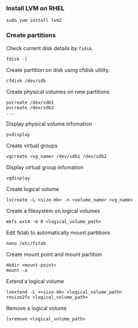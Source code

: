 ### Install LVM on RHEL
```
sudo yum install lvm2
```

### Create partitions
Check current disk details by `fidsk`.
```
fdisk -l
```

Create partition on disk using cfdisk utility.
```
cfdisk /dev/sdb
```

Create physical volumes on new partitions
```
pvcreate /dev/sdb1
pvcreate /dev/sdb2
...
```

Display physical volume infomation
```
pvdisplay
```

Create virtual groups
```
vgcreate <vg_name> /dev/sdb1 /dev/sdb2
```

Display virtual group infomation
```
vgdisplay
```

Create logical volume
```
lvcreate -L <size-mb> -n <volume_name> <vg_name>
```

Create a filesystem on logical volumes
```
mkfs.ext4 -m 0 <logical_volume_path>
```

Edit fstab to automatically mount partitions
```
nano /etc/fstab
```

Create mount point and mount partition
```
mkdir <mount-point>
mount -a
```

Extend a logical volume
```
lvextend -L +<size-mb> <logical_volume_path>
resize2fs <logical_volume_path>
```

Remove a logical volume
```
lvremove <logical_volume_path>
```
